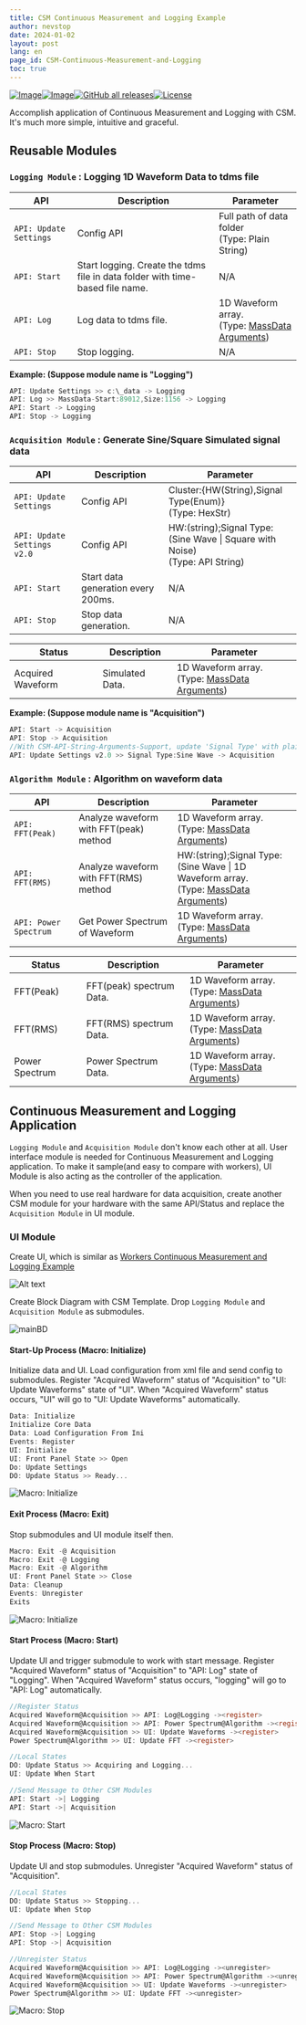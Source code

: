 ```yaml
---
title: CSM Continuous Measurement and Logging Example
author: nevstop
date: 2024-01-02
layout: post
lang: en
page_id: CSM-Continuous-Measurement-and-Logging
toc: true
---
```


[![Image](https://www.vipm.io/package/nevstop_lib_csm_continuous_meausrement_and_logging_example/badge.svg?metric=installs)](https://www.vipm.io/package/nevstop_lib_csm_continuous_meausrement_and_logging_example/)[![Image](https://www.vipm.io/package/nevstop_lib_csm_continuous_meausrement_and_logging_example/badge.svg?metric=stars)](https://www.vipm.io/package/nevstop_lib_csm_continuous_meausrement_and_logging_example/)[![GitHub all releases](https://img.shields.io/github/downloads/NEVSTOP-LAB/CSM-Continuous-Meausrement-and-Logging/total)](https://github.com/NEVSTOP-LAB/CSM-Continuous-Meausrement-and-Logging/releases)[![License](https://img.shields.io/badge/License-Apache_2.0-blue.svg)](https://opensource.org/licenses/Apache-2.0)

Accomplish application of Continuous Measurement and Logging with CSM. It's much more simple, intuitive and graceful.

## Reusable Modules

### `Logging Module` : Logging 1D Waveform Data to tdms file

| API                    | Description                                                                   | Parameter                                                                                                             |
|------------------------|-------------------------------------------------------------------------------|-----------------------------------------------------------------------------------------------------------------------|
| `API: Update Settings` | Config API                                                                    | Full path of data folder <br/> (Type: Plain String)                                                                   |
| `API: Start`           | Start logging. Create the tdms file in data folder with time-based file name. | N/A                                                                                                                   |
| `API: Log`             | Log data to tdms file.                                                        | 1D Waveform array.  <br/> (Type: [MassData Arguments](https://github.com/NEVSTOP-LAB/CSM-MassData-Parameter-Support)) |
| `API: Stop`            | Stop logging.                                                                 | N/A                                                                                                                   |

**Example: (Suppose module name is "Logging")**

``` c
API: Update Settings >> c:\_data -> Logging
API: Log >> MassData-Start:89012,Size:1156 -> Logging
API: Start -> Logging
API: Stop -> Logging
```

### `Acquisition Module` : Generate Sine/Square Simulated signal data

| API                         | Description                        | Parameter                                                                          |
|-----------------------------|------------------------------------|------------------------------------------------------------------------------------|
| `API: Update Settings`      | Config API                         | Cluster:{HW(String),Signal Type(Enum)}  <br/> (Type: HexStr)                       |
| `API: Update Settings v2.0` | Config API                         | HW:(string);Signal Type:(Sine Wave \| Square with Noise)  <br/> (Type: API String) |
| `API: Start`                | Start data generation every 200ms. | N/A                                                                                |
| `API: Stop`                 | Stop data generation.              | N/A                                                                                |

| Status            | Description     | Parameter                                                                                                            |
|-------------------|-----------------|----------------------------------------------------------------------------------------------------------------------|
| Acquired Waveform | Simulated Data. | 1D Waveform array. <br/> (Type: [MassData Arguments](https://github.com/NEVSTOP-LAB/CSM-MassData-Parameter-Support)) |

**Example: (Suppose module name is "Acquisition")**

``` c
API: Start -> Acquisition
API: Stop -> Acquisition
//With CSM-API-String-Arguments-Support, update 'Signal Type' with plain text description
API: Update Settings v2.0 >> Signal Type:Sine Wave -> Acquisition
```

### `Algorithm Module` : Algorithm on waveform data

| API                   | Description                            | Parameter                                                                                                                                                  |
|-----------------------|----------------------------------------|------------------------------------------------------------------------------------------------------------------------------------------------------------|
| `API: FFT(Peak)`      | Analyze waveform with FFT(peak) method | 1D Waveform array. <br/> (Type: [MassData Arguments](https://github.com/NEVSTOP-LAB/CSM-MassData-Parameter-Support))                                       |
| `API: FFT(RMS)`       | Analyze waveform with FFT(RMS) method  | HW:(string);Signal Type:(Sine Wave \| 1D Waveform array. <br/> (Type: [MassData Arguments](https://github.com/NEVSTOP-LAB/CSM-MassData-Parameter-Support)) |
| `API: Power Spectrum` | Get Power Spectrum of Waveform         | 1D Waveform array. <br/> (Type: [MassData Arguments](https://github.com/NEVSTOP-LAB/CSM-MassData-Parameter-Support))                                       |

| Status         | Description              | Parameter                                                                                                            |
|----------------|--------------------------|----------------------------------------------------------------------------------------------------------------------|
| FFT(Peak)      | FFT(peak) spectrum Data. | 1D Waveform array. <br/> (Type: [MassData Arguments](https://github.com/NEVSTOP-LAB/CSM-MassData-Parameter-Support)) |
| FFT(RMS)       | FFT(RMS) spectrum Data.  | 1D Waveform array. <br/> (Type: [MassData Arguments](https://github.com/NEVSTOP-LAB/CSM-MassData-Parameter-Support)) |
| Power Spectrum | Power Spectrum Data.     | 1D Waveform array. <br/> (Type: [MassData Arguments](https://github.com/NEVSTOP-LAB/CSM-MassData-Parameter-Support)) |

## Continuous Measurement and Logging Application

`Logging Module` and `Acquisition Module` don't know each other at all.
User interface module is needed for Continuous Measurement and Logging application.
To make it sample(and easy to compare with workers), UI Module is also acting as the controller of the application.

When you need to use real hardware for data acquisition, create another CSM module for your hardware with the same API/Status and replace the `Acquisition Module` in UI module.

### UI Module

Create UI, which is similar as [Workers Continuous Measurement and Logging Example](https://www.vipm.io/package/sc_workers_framework_core/)

![Alt text](https://nevstop-lab.github.io/CSM-Wiki/assets/img/csm-cont-daq-logging-example/mainUI.png)

Create Block Diagram with CSM Template. Drop `Logging Module` and `Acquisition Module` as submodules.

![mainBD](https://nevstop-lab.github.io/CSM-Wiki/assets/img/csm-cont-daq-logging-example/MainBD.png)

#### Start-Up Process (Macro: Initialize)

Initialize data and UI. Load configuration from xml file and send config to submodules. Register "Acquired Waveform" status of "Acquisition" to "UI: Update Waveforms" state of "UI". When "Acquired Waveform" status occurs, "UI" will go to "UI: Update Waveforms" automatically.

``` c
Data: Initialize
Initialize Core Data
Data: Load Configuration From Ini
Events: Register
UI: Initialize
UI: Front Panel State >> Open
Do: Update Settings
DO: Update Status >> Ready...
```

![Macro: Initialize](https://nevstop-lab.github.io/CSM-Wiki/assets/img/csm-cont-daq-logging-example/Initialize%20Process.png)

#### Exit Process (Macro: Exit)

Stop submodules and UI module itself then.

``` c
Macro: Exit -@ Acquisition
Macro: Exit -@ Logging
Macro: Exit -@ Algorithm
UI: Front Panel State >> Close
Data: Cleanup
Events: Unregister
Exits
```

![Macro: Initialize](https://nevstop-lab.github.io/CSM-Wiki/assets/img/csm-cont-daq-logging-example/Exit%20Process.png)

#### Start Process (Macro: Start)

Update UI and trigger submodule to work with start message. Register "Acquired Waveform" status of "Acquisition" to "API: Log" state of "Logging". When "Acquired Waveform" status occurs, "logging" will go to "API: Log" automatically.

``` c
//Register Status
Acquired Waveform@Acquisition >> API: Log@Logging -><register>
Acquired Waveform@Acquisition >> API: Power Spectrum@Algorithm -><register>
Acquired Waveform@Acquisition >> UI: Update Waveforms -><register>
Power Spectrum@Algorithm >> UI: Update FFT -><register>

//Local States
DO: Update Status >> Acquiring and Logging...
UI: Update When Start

//Send Message to Other CSM Modules
API: Start ->| Logging
API: Start ->| Acquisition
```

![Macro: Start](https://nevstop-lab.github.io/CSM-Wiki/assets/img/csm-cont-daq-logging-example/Start%20Process.png)

#### Stop Process (Macro: Stop)

Update UI and stop submodules. Unregister "Acquired Waveform" status of "Acquisition".

``` c
//Local States
DO: Update Status >> Stopping...
UI: Update When Stop

//Send Message to Other CSM Modules
API: Stop ->| Logging
API: Stop ->| Acquisition

//Unregister Status
Acquired Waveform@Acquisition >> API: Log@Logging -><unregister>
Acquired Waveform@Acquisition >> API: Power Spectrum@Algorithm -><unregister>
Acquired Waveform@Acquisition >> UI: Update Waveforms -><unregister>
Power Spectrum@Algorithm >> UI: Update FFT -><unregister>
```

![Macro: Stop](https://nevstop-lab.github.io/CSM-Wiki/assets/img/csm-cont-daq-logging-example/Stop%20Process.png)
